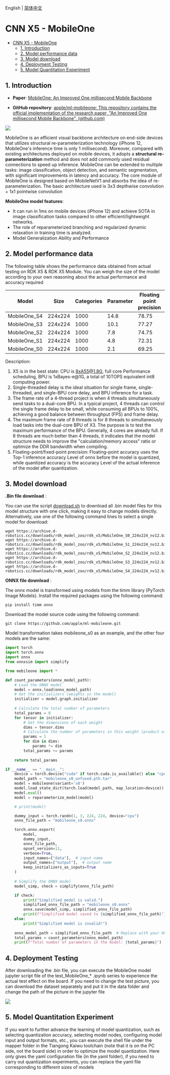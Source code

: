 English | [简体中文](./README_cn.md)

# CNN X5 - MobileOne

- [CNN X5 - MobileOne](#cnn-x5---mobileone)
  - [1. Introduction](#1-introduction)
  - [2. Model performance data](#2-model-performance-data)
  - [3. Model download](#3-model-download)
  - [4. Deployment Testing](#4-deployment-testing)
  - [5. Model Quantitation Experiment](#5-model-quantitation-experiment)


## 1. Introduction

- **Paper**: [MobileOne: An Improved One millisecond Mobile Backbone](http://arxiv.org/abs/2206.04040)

- **GitHub repository**: [apple/ml-mobileone: This repository contains the official implementation of the research paper, "An Improved One millisecond Mobile Backbone". (github.com)](https://github.com/apple/ml-mobileone)

![](./data/MobileOne_architecture.png)

MobileOne is an efficient visual backbone architecture on end-side devices that utilizes structural re-parameterization technology (iPhone 12, MobileOne's inference time is only 1 millisecond). Moreover, compared with existing architectures deployed on mobile devices, it adopts a **structural re-parameterization** method and does not add commonly used residual connections to speed up inference. MobileOne can be extended to multiple tasks: image classification, object detection, and semantic segmentation, with significant improvements in latency and accuracy. The core module of MobileOne is designed based on MobileNetV1 and absorbs the idea of re-parameterization. The basic architecture used is 3x3 depthwise convolution + 1x1 pointwise convolution


**MobileOne model features**:

- It can run in 1ms on mobile devices (iPhone 12) and achieve SOTA in image classification tasks compared to other efficient/lightweight networks.
- The role of reparameterized branching and regularized dynamic relaxation in training time is analyzed.
- Model Generalization Ability and Performance


## 2. Model performance data

The following table shows the performance data obtained from actual testing on RDK X5 & RDK X5 Module. You can weigh the size of the model according to your own reasoning about the actual performance and accuracy required


| Model        | Size    | Categories | Parameter | Floating point precision | Quantization accuracy | Latency/throughput (single-threaded) | Latency/throughput (multi-threaded) | Frame rate(FPS) |
| ------------ | ------- | ---------- | --------- | ------------------------ | --------------------- | ------------------------------------ | ----------------------------------- | --------------- |
| MobileOne_S4 | 224x224 | 1000       | 14.8      | 78.75                    | 76.50                 | 4.58                                 | 15.44                               | 256.52          |
| MobileOne_S3 | 224x224 | 1000       | 10.1      | 77.27                    | 75.75                 | 2.93                                 | 9.04                                | 437.85          |
| MobileOne_S2 | 224x224 | 1000       | 7.8       | 74.75                    | 71.25                 | 2.11                                 | 6.04                                | 653.68          |
| MobileOne_S1 | 224x224 | 1000       | 4.8       | 72.31                    | 70.45                 | 1.31                                 | 3.69                                | 1066.95         |
| MobileOne_S0 | 224x224 | 1000       | 2.1       | 69.25                    | 67.58                 | 0.80                                 | 1.59                                | 2453.17         |


Description:
1. X5 is in the best state: CPU is 8xA55@1.8G, full core Performance scheduling, BPU is 1xBayes-e@1G, a total of 10TOPS equivalent int8 computing power.
2. Single-threaded delay is the ideal situation for single frame, single-threaded, and single-BPU core delay, and BPU inference for a task.
3. The frame rate of a 4-thread project is when 4 threads simultaneously send tasks to a dual-core BPU. In a typical project, 4 threads can control the single frame delay to be small, while consuming all BPUs to 100%, achieving a good balance between throughput (FPS) and frame delay.
4. The maximum frame rate of 8 threads is for 8 threads to simultaneously load tasks into the dual-core BPU of X3. The purpose is to test the maximum performance of the BPU. Generally, 4 cores are already full. If 8 threads are much better than 4 threads, it indicates that the model structure needs to improve the "calculation/memory access" ratio or optimize the DDR bandwidth when compiling.
5. Floating-point/fixed-point precision: Floating-point accuracy uses the Top-1 inference accuracy Level of onnx before the model is quantized, while quantized accuracy is the accuracy Level of the actual inference of the model after quantization.


## 3. Model download

**.Bin file download** :

You can use the script [download.sh](./model/download.sh) to download all .bin model files for this model structure with one click, making it easy to change models directly. Alternatively, use one of the following command lines to select a single model for download:

```shell
wget https://archive.d-robotics.cc/downloads/rdk_model_zoo/rdk_x5/MobileOne_S0_224x224_nv12.bin
wget https://archive.d-robotics.cc/downloads/rdk_model_zoo/rdk_x5/MobileOne_S1_224x224_nv12.bin
wget https://archive.d-robotics.cc/downloads/rdk_model_zoo/rdk_x5/MobileOne_S2_224x224_nv12.bin
wget https://archive.d-robotics.cc/downloads/rdk_model_zoo/rdk_x5/MobileOne_S3_224x224_nv12.bin
wget https://archive.d-robotics.cc/downloads/rdk_model_zoo/rdk_x5/MobileOne_S4_224x224_nv12.bin
```

**ONNX file download** :

The onnx model is transformed using models from the timm library (PyTorch Image Models). Install the required packages using the following command:

```shell
pip install timm onnx
```

Download the model source code using the following command:

```shell
git clone https://github.com/apple/ml-mobileone.git
```

Model transformation takes mobileone_s0 as an example, and the other four models are the same:

```Python
import torch
import torch.onnx
import onnx
from onnxsim import simplify

from mobileone import *

def count_parameters(onnx_model_path):
    # Load the ONNX model
    model = onnx.load(onnx_model_path)
    # Get the initializers (weights in the model)
    initializer = model.graph.initializer
    
    # Calculate the total number of parameters
    total_params = 0
    for tensor in initializer:
        # Get the dimensions of each weight
        dims = tensor.dims
        # Calculate the number of parameters in this weight (product of all dimensions)
        params = 1
        for dim in dims:
            params *= dim
        total_params += params
    
    return total_params

if __name__ == "__main__":
    device = torch.device("cuda" if torch.cuda.is_available() else "cpu")
    model_path = "mobileone_s0_unfused.pth.tar"
    model = mobileone(variant='s0')
    model.load_state_dict(torch.load(model_path, map_location=device))
    model.eval()
    model = reparameterize_model(model)

    # print(model)

    dummy_input = torch.randn(1, 3, 224, 224, device="cpu")
    onnx_file_path = "mobileone_s0.onnx"

    torch.onnx.export(
        model,
        dummy_input,
        onnx_file_path,
        opset_version=11,
        verbose=True,
        input_names=["data"],  # input name
        output_names=["output"],  # output name
        keep_initializers_as_inputs=True
    )
    
    # Simplify the ONNX model
    model_simp, check = simplify(onnx_file_path)

    if check:
        print("Simplified model is valid.")
        simplified_onnx_file_path = "mobileone_s0.onnx"
        onnx.save(model_simp, simplified_onnx_file_path)
        print(f"Simplified model saved to {simplified_onnx_file_path}")
    else:
        print("Simplified model is invalid!")
    
    onnx_model_path = simplified_onnx_file_path  # Replace with your ONNX model path
    total_params = count_parameters(onnx_model_path)
    print(f"Total number of parameters in the model: {total_params}")
```


## 4. Deployment Testing

After downloading the .bin file, you can execute the MobileOne model jupyter script file of the test_MobileOne_* .ipynb series to experience the actual test effect on the board. If you need to change the test picture, you can download the dataset separately and put it in the data folder and change the path of the picture in the jupyter file

![](./data/inference.png)

## 5. Model Quantitation Experiment

If you want to further advance the learning of model quantization, such as selecting quantization accuracy, selecting model nodes, configuring model input and output formats, etc., you can execute the shell file under the mapper folder in the Tiangong Kaiwu toolchain (note that it is on the PC side, not the board side) in order to optimize the model quantization. Here only gives the yaml configuration file (in the yaml folder), if you need to carry out quantization experiments, you can replace the yaml file corresponding to different sizes of models